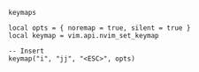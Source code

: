 



`keymaps`
```
local opts = { noremap = true, silent = true }
local keymap = vim.api.nvim_set_keymap

-- Insert
keymap("i", "jj", "<ESC>", opts)
```


